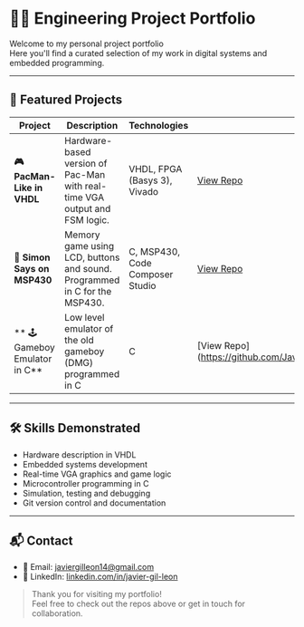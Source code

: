 # 👨‍🔧 Engineering Project Portfolio

Welcome to my personal project portfolio  
Here you'll find a curated selection of my work in digital systems and embedded programming.

---

## 📁 Featured Projects

| Project | Description | Technologies | Link |
|---------|-------------|--------------|------|
| **🎮 PacMan-Like in VHDL** | Hardware-based version of Pac-Man with real-time VGA output and FSM logic. | VHDL, FPGA (Basys 3), Vivado| [View Repo](https://github.com/JavierGilLeon/ComeCocos) |
| **🔄 Simon Says on MSP430** | Memory game using LCD, buttons and sound. Programmed in C for the MSP430. | C, MSP430, Code Composer Studio | [View Repo](https://github.com/JavierGilLeon/SimonSays.git) |
| ** 🕹️ Gameboy Emulator in C** | Low level emulator of the old gameboy (DMG) programmed in C             | C | [View Repo] (https://github.com/JavierGilLeon/DMG_Emulator.git) |

---

## 🛠️ Skills Demonstrated

- Hardware description in VHDL
- Embedded systems development
- Real-time VGA graphics and game logic
- Microcontroller programming in C
- Simulation, testing and debugging
- Git version control and documentation

---

## 📬 Contact


- 📧 Email: javiergilleon14@gmail.com  
- 💼 LinkedIn: [linkedin.com/in/javier-gil-leon](https://www.linkedin.com/in/javier-gil-leon-1b7042285/)

> Thank you for visiting my portfolio!  
> Feel free to check out the repos above or get in touch for collaboration.
